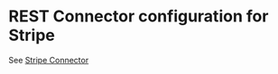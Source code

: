 # REST Connector configuration for Stripe

See [Stripe Connector](https://github.com/hasura/ndc-stripe)
